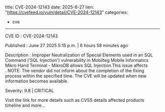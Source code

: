  
title: CVE-2024-12143
date: 2025-6-27
lien: "https://cvefeed.io/vuln/detail/CVE-2024-12143"
categories:
  - cve
---

CVE ID : CVE-2024-12143

Published :  June 27
2025
5:15 p.m. | 6 hours
58 minutes ago

Description : Improper Neutralization of Special Elements used in an SQL Command ('SQL Injection') vulnerability in Mobilteg Mobile Informatics Mikro Hand Terminal - MikroDB allows SQL Injection.This issue affects . NOTE: The vendor did not inform about the completion of the fixing process within the specified time. The CVE will be updated when new information becomes available.

Severity: 9.8 | CRITICAL

Visit the link for more details
such as CVSS details
affected products
timeline
and more...
